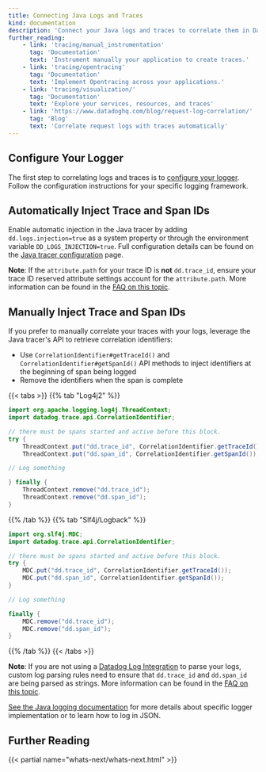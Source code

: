 ```yaml
---
title: Connecting Java Logs and Traces
kind: documentation
description: 'Connect your Java logs and traces to correlate them in Datadog.'
further_reading:
    - link: 'tracing/manual_instrumentation'
      tag: 'Documentation'
      text: 'Instrument manually your application to create traces.'
    - link: 'tracing/opentracing'
      tag: 'Documentation'
      text: 'Implement Opentracing across your applications.'
    - link: 'tracing/visualization/'
      tag: 'Documentation'
      text: 'Explore your services, resources, and traces'
    - link: 'https://www.datadoghq.com/blog/request-log-correlation/'
      tag: 'Blog'
      text: 'Correlate request logs with traces automatically'
---
```

## Configure Your Logger

The first step to correlating logs and traces is to [configure your logger][4].  Follow the configuration instructions for your specific logging framework.

## Automatically Inject Trace and Span IDs

Enable automatic injection in the Java tracer by adding `dd.logs.injection=true` as a system property or through the environment variable `DD_LOGS_INJECTION=true`.  Full configuration details can be found on the [Java tracer configuration][1] page.

**Note**: If the `attribute.path` for your trace ID is **not** `dd.trace_id`, ensure your trace ID reserved attribute settings account for the `attribute.path`. More information can be found in the [FAQ on this topic][2].

## Manually Inject Trace and Span IDs

If you prefer to manually correlate your traces with your logs, leverage the Java tracer's API to retrieve correlation identifiers:

- Use `CorrelationIdentifier#getTraceId()` and `CorrelationIdentifier#getSpanId()` API methods to inject identifiers at the beginning of span being logged
- Remove the identifiers when the span is complete

{{< tabs >}}
{{% tab "Log4j2" %}}

```java
import org.apache.logging.log4j.ThreadContext;
import datadog.trace.api.CorrelationIdentifier;

// there must be spans started and active before this block.
try {
    ThreadContext.put("dd.trace_id", CorrelationIdentifier.getTraceId());
    ThreadContext.put("dd.span_id", CorrelationIdentifier.getSpanId());

// Log something

} finally {
    ThreadContext.remove("dd.trace_id");
    ThreadContext.remove("dd.span_id");
}
```

{{% /tab %}}
{{% tab "Slf4j/Logback" %}}

```java
import org.slf4j.MDC;
import datadog.trace.api.CorrelationIdentifier;

// there must be spans started and active before this block.
try {
    MDC.put("dd.trace_id", CorrelationIdentifier.getTraceId());
    MDC.put("dd.span_id", CorrelationIdentifier.getSpanId());
}

// Log something

finally {
    MDC.remove("dd.trace_id");
    MDC.remove("dd.span_id");
}
```
{{% /tab %}}
{{< /tabs >}}

**Note**: If you are not using a [Datadog Log Integration][5] to parse your logs, custom log parsing rules need to ensure that `dd.trace_id` and `dd.span_id` are being parsed as strings. More information can be found in the [FAQ on this topic][6].

[See the Java logging documentation][4] for more details about specific logger implementation or to learn how to log in JSON.

## Further Reading

{{< partial name="whats-next/whats-next.html" >}}

[1]: /tracing/setup/java/#configuration
[2]: /tracing/faq/why-cant-i-see-my-correlated-logs-in-the-trace-id-panel/?tab=jsonlogs#trace-id-option
[4]: /logs/log_collection/java/?tab=log4j
[5]: /logs/log_collection/java/#raw-format
[6]: /tracing/faq/why-cant-i-see-my-correlated-logs-in-the-trace-id-panel/?tab=custom

